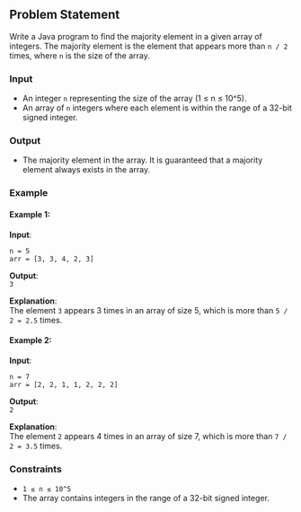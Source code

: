 ## Problem Statement
Write a Java program to find the majority element in a given array of integers. The majority element is the element that appears more than `n / 2` times, where `n` is the size of the array.

### Input
- An integer `n` representing the size of the array (1 ≤ n ≤ 10^5).
- An array of `n` integers where each element is within the range of a 32-bit signed integer.

### Output
- The majority element in the array. It is guaranteed that a majority element always exists in the array.

### Example

#### Example 1:
**Input**:  
```
n = 5
arr = [3, 3, 4, 2, 3]
```

**Output**:  
`3`


**Explanation**:  
The element `3` appears 3 times in an array of size 5, which is more than `5 / 2 = 2.5` times.

#### Example 2:
**Input**:  
```
n = 7
arr = [2, 2, 1, 1, 2, 2, 2]
```


**Output**:  
`2`


**Explanation**:  
The element `2` appears 4 times in an array of size 7, which is more than `7 / 2 = 3.5` times.

### Constraints
- `1 ≤ n ≤ 10^5`
- The array contains integers in the range of a 32-bit signed integer.